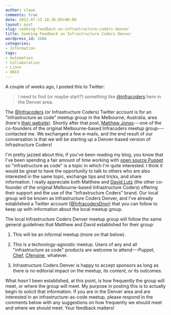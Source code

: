 ```yaml
---
author: slowe
comments: true
date: 2012-07-22 18:36:03+00:00
layout: post
slug: seeking-feedback-on-infrastructure-coders-denver
title: Seeking Feedback on Infrastructure Coders Denver
wordpress_id: 2686
categories:
- Information
tags:
- Automation
- Collaboration
- Linux
- UNIX
---
```


A couple of weeks ago, I posted this to Twitter:

>I need to find (or maybe start?) something like [@infracoders](https://twitter.com/infracoders) here in the Denver area.

The [@Infracoders](https://twitter.com/infracoders) (or Infrastructure Coders) Twitter account is for an "infrastructure as code" meetup group in the Melbourne, Australia, area (here's [their website](http://www.meetup.com/Infrastructure-Coders/)). Shortly after that post, [Matthew Jones](https://twitter.com/geekle)---one of the co-founders of the original Melbourne-based Infracoders meetup group---contacted me. We exchanged a few e-mails, and the end result of our conversation is that we will be starting up a Denver-based version of Infrastructure Coders!

I'm pretty jazzed about this; if you've been reading my blog, you know that I've been spending a fair amount of time working with [open source Puppet](http://puppetlabs.com/puppet/puppet-open-source/) so "infrastructure as code" is a topic in which I'm quite interested. I think it would be great to have the opportunity to talk to others who are also interested in the same topic, exchange tips and tricks, and share information. I really appreciate both Matthew and [David Lutz](https://twitter.com/dlutzy) (the other co-founder of the original Melbourne-based Infrastructure Coders) offering their support and the use of the "Infrastructure Coders" brand. Our local group will be known as Infrastructure Coders Denver, and I've already established a Twitter account ([@InfracodersDnvr](https://twitter.com/InfracodersDnvr)) that you can follow to keep up with information about the local meetup group.

The local Infrastructure Coders Denver meetup group will follow the same general guidelines that Matthew and David established for their group:

1. This will be an informal meetup (more on that below).

2. This is a technology-agnostic meetup. Users of any and all "infrastructure as code" products are welcome to attend---Puppet, [Chef](http://www.opscode.com/chef/), [Cfengine](http://cfengine.com/), whatever.

3. Infrastructure Coders Denver is happy to accept sponsors as long as there is no editorial impact on the meetup, its content, or its outcomes.

What _hasn't_ been established, at this point, is how frequently the group will meet, or where the group will meet. My purpose in posting this is to actually begin to solicit that information. If you are in the Denver area and are interested in an infrastructure-as-code meetup, please respond in the comments below with any suggestions on how frequently we should meet and where we should meet. Your feedback matters!
